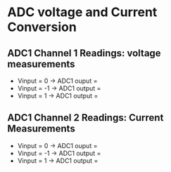 # ADC voltage and Current Conversion


## ADC1 Channel 1 Readings: voltage measurements

* Vinput = 0 ->	ADC1 ouput =
* Vinput = -1 -> ADC1 output = 
* Vinput = 1 -> ADC1 output =


## ADC1 Channel 2 Readings: Current Measurements

* Vinput = 0 ->	ADC1 ouput =
* Vinput = -1 -> ADC1 output = 
* Vinput = 1 -> ADC1 output =

